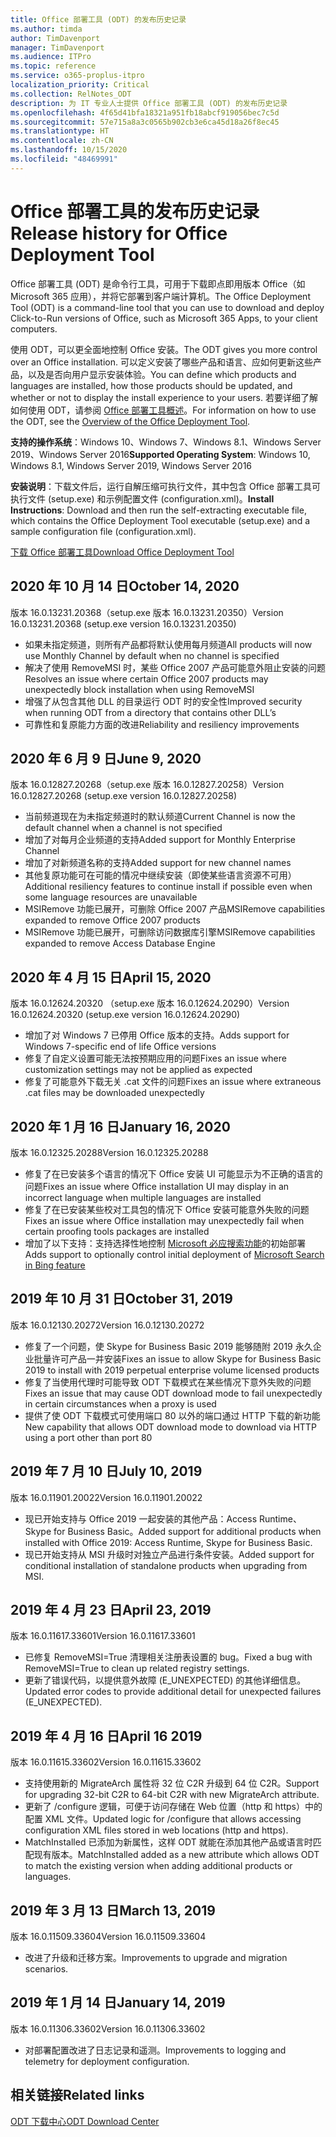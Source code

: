 ```yaml
---
title: Office 部署工具 (ODT) 的发布历史记录
ms.author: timda
author: TimDavenport
manager: TimDavenport
ms.audience: ITPro
ms.topic: reference
ms.service: o365-proplus-itpro
localization_priority: Critical
ms.collection: RelNotes_ODT
description: 为 IT 专业人士提供 Office 部署工具 (ODT) 的发布历史记录
ms.openlocfilehash: 4f65d41bfa18321a951fb18abcf919056bec7c5d
ms.sourcegitcommit: 57e715a8a3c0565b902cb3e6ca45d18a26f8ec45
ms.translationtype: HT
ms.contentlocale: zh-CN
ms.lasthandoff: 10/15/2020
ms.locfileid: "48469991"
---
```

# <a name="release-history-for-office-deployment-tool"></a><span data-ttu-id="08560-103">Office 部署工具的发布历史记录</span><span class="sxs-lookup"><span data-stu-id="08560-103">Release history for Office Deployment Tool</span></span>

<span data-ttu-id="08560-104">Office 部署工具 (ODT) 是命令行工具，可用于下载即点即用版本 Office（如 Microsoft 365 应用），并将它部署到客户端计算机。</span><span class="sxs-lookup"><span data-stu-id="08560-104">The Office Deployment Tool (ODT) is a command-line tool that you can use to download and deploy Click-to-Run versions of Office, such as Microsoft 365 Apps, to your client computers.</span></span> 


<span data-ttu-id="08560-105">使用 ODT，可以更全面地控制 Office 安装。</span><span class="sxs-lookup"><span data-stu-id="08560-105">The ODT gives you more control over an Office installation.</span></span> <span data-ttu-id="08560-106">可以定义安装了哪些产品和语言、应如何更新这些产品，以及是否向用户显示安装体验。</span><span class="sxs-lookup"><span data-stu-id="08560-106">You can define which products and languages are installed, how those products should be updated, and whether or not to display the install experience to your users.</span></span> <span data-ttu-id="08560-107">若要详细了解如何使用 ODT，请参阅 [Office 部署工具概述](https://docs.microsoft.com/deployoffice/overview-of-the-office-2016-deployment-tool)。</span><span class="sxs-lookup"><span data-stu-id="08560-107">For information on how to use the ODT, see the [Overview of the Office Deployment Tool](https://docs.microsoft.com/deployoffice/overview-of-the-office-2016-deployment-tool).</span></span>

 <span data-ttu-id="08560-108">**支持的操作系统**：Windows 10、Windows 7、Windows 8.1、Windows Server 2019、Windows Server 2016</span><span class="sxs-lookup"><span data-stu-id="08560-108">**Supported Operating System**: Windows 10, Windows 8.1, Windows Server 2019, Windows Server 2016</span></span> 
 
 <span data-ttu-id="08560-109">**安装说明**：下载文件后，运行自解压缩可执行文件，其中包含 Office 部署工具可执行文件 (setup.exe) 和示例配置文件 (configuration.xml)。</span><span class="sxs-lookup"><span data-stu-id="08560-109">**Install Instructions**: Download and then run the self-extracting executable file, which contains the Office Deployment Tool executable (setup.exe) and a sample configuration file (configuration.xml).</span></span> 

[<span data-ttu-id="08560-110">下载 Office 部署工具</span><span class="sxs-lookup"><span data-stu-id="08560-110">Download Office Deployment Tool</span></span>](https://www.microsoft.com/en-us/download/confirmation.aspx?id=49117)

## <a name="october-14-2020"></a><span data-ttu-id="08560-111">2020 年 10 月 14 日</span><span class="sxs-lookup"><span data-stu-id="08560-111">October 14, 2020</span></span>
<span data-ttu-id="08560-112">版本 16.0.13231.20368（setup.exe 版本 16.0.13231.20350）</span><span class="sxs-lookup"><span data-stu-id="08560-112">Version 16.0.13231.20368 (setup.exe version 16.0.13231.20350)</span></span>
- <span data-ttu-id="08560-113">如果未指定频道，则所有产品都将默认使用每月频道</span><span class="sxs-lookup"><span data-stu-id="08560-113">All products will now use Monthly Channel by default when no channel is specified</span></span>
- <span data-ttu-id="08560-114">解决了使用 RemoveMSI 时，某些 Office 2007 产品可能意外阻止安装的问题</span><span class="sxs-lookup"><span data-stu-id="08560-114">Resolves an issue where certain Office 2007 products may unexpectedly block installation when using RemoveMSI</span></span>
- <span data-ttu-id="08560-115">增强了从包含其他 DLL 的目录运行 ODT 时的安全性</span><span class="sxs-lookup"><span data-stu-id="08560-115">Improved security when running ODT from a directory that contains other DLL’s</span></span>
- <span data-ttu-id="08560-116">可靠性和复原能力方面的改进</span><span class="sxs-lookup"><span data-stu-id="08560-116">Reliability and resiliency improvements</span></span>

## <a name="june-9-2020"></a><span data-ttu-id="08560-117">2020 年 6 月 9 日</span><span class="sxs-lookup"><span data-stu-id="08560-117">June 9, 2020</span></span>

<span data-ttu-id="08560-118">版本 16.0.12827.20268（setup.exe 版本 16.0.12827.20258）</span><span class="sxs-lookup"><span data-stu-id="08560-118">Version 16.0.12827.20268 (setup.exe version 16.0.12827.20258)</span></span>
- <span data-ttu-id="08560-119">当前频道现在为未指定频道时的默认频道</span><span class="sxs-lookup"><span data-stu-id="08560-119">Current Channel is now the default channel when a channel is not specified</span></span>
- <span data-ttu-id="08560-120">增加了对每月企业频道的支持</span><span class="sxs-lookup"><span data-stu-id="08560-120">Added support for Monthly Enterprise Channel</span></span>
- <span data-ttu-id="08560-121">增加了对新频道名称的支持</span><span class="sxs-lookup"><span data-stu-id="08560-121">Added support for new channel names</span></span>
- <span data-ttu-id="08560-122">其他复原功能可在可能的情况中继续安装（即使某些语言资源不可用）</span><span class="sxs-lookup"><span data-stu-id="08560-122">Additional resiliency features to continue install if possible even when some language resources are unavailable</span></span>
- <span data-ttu-id="08560-123">MSIRemove 功能已展开，可删除 Office 2007 产品</span><span class="sxs-lookup"><span data-stu-id="08560-123">MSIRemove capabilities expanded to remove Office 2007 products</span></span>
- <span data-ttu-id="08560-124">MSIRemove 功能已展开，可删除访问数据库引擎</span><span class="sxs-lookup"><span data-stu-id="08560-124">MSIRemove capabilities expanded to remove Access Database Engine</span></span> 

## <a name="april-15-2020"></a><span data-ttu-id="08560-125">2020 年 4 月 15 日</span><span class="sxs-lookup"><span data-stu-id="08560-125">April 15, 2020</span></span>

<span data-ttu-id="08560-126">版本 16.0.12624.20320 （setup.exe 版本 16.0.12624.20290）</span><span class="sxs-lookup"><span data-stu-id="08560-126">Version 16.0.12624.20320 (setup.exe version 16.0.12624.20290)</span></span>
- <span data-ttu-id="08560-127">增加了对 Windows 7 已停用 Office 版本的支持。</span><span class="sxs-lookup"><span data-stu-id="08560-127">Adds support for Windows 7-specific end of life Office versions</span></span>
- <span data-ttu-id="08560-128">修复了自定义设置可能无法按预期应用的问题</span><span class="sxs-lookup"><span data-stu-id="08560-128">Fixes an issue where customization settings may not be applied as expected</span></span>
- <span data-ttu-id="08560-129">修复了可能意外下载无关 .cat 文件的问题</span><span class="sxs-lookup"><span data-stu-id="08560-129">Fixes an issue where extraneous .cat files may be downloaded unexpectedly</span></span>

## <a name="january-16-2020"></a><span data-ttu-id="08560-130">2020 年 1 月 16 日</span><span class="sxs-lookup"><span data-stu-id="08560-130">January 16, 2020</span></span>

<span data-ttu-id="08560-131">版本 16.0.12325.20288</span><span class="sxs-lookup"><span data-stu-id="08560-131">Version 16.0.12325.20288</span></span>
- <span data-ttu-id="08560-132">修复了在已安装多个语言的情况下 Office 安装 UI 可能显示为不正确的语言的问题</span><span class="sxs-lookup"><span data-stu-id="08560-132">Fixes an issue where Office installation UI may display in an incorrect language when multiple languages are installed</span></span>
- <span data-ttu-id="08560-133">修复了在已安装某些校对工具包的情况下 Office 安装可能意外失败的问题</span><span class="sxs-lookup"><span data-stu-id="08560-133">Fixes an issue where Office installation may unexpectedly fail when certain proofing tools packages are installed</span></span>
- <span data-ttu-id="08560-134">增加了以下支持：支持选择性地控制 [Microsoft 必应搜索功能](https://go.microsoft.com/fwlink/p/?linkid=2109345)的初始部署</span><span class="sxs-lookup"><span data-stu-id="08560-134">Adds support to optionally control initial deployment of [Microsoft Search in Bing feature](https://go.microsoft.com/fwlink/p/?linkid=2109345)</span></span>


## <a name="october-31-2019"></a><span data-ttu-id="08560-135">2019 年 10 月 31 日</span><span class="sxs-lookup"><span data-stu-id="08560-135">October 31, 2019</span></span>

<span data-ttu-id="08560-136">版本 16.0.12130.20272</span><span class="sxs-lookup"><span data-stu-id="08560-136">Version 16.0.12130.20272</span></span>
- <span data-ttu-id="08560-137">修复了一个问题，使 Skype for Business Basic 2019 能够随附 2019 永久企业批量许可产品一并安装</span><span class="sxs-lookup"><span data-stu-id="08560-137">Fixes an issue to allow Skype for Business Basic 2019 to install with 2019 perpetual enterprise volume licensed products</span></span>
- <span data-ttu-id="08560-138">修复了当使用代理时可能导致 ODT 下载模式在某些情况下意外失败的问题</span><span class="sxs-lookup"><span data-stu-id="08560-138">Fixes an issue that may cause ODT download mode to fail unexpectedly in certain circumstances when a proxy is used</span></span>
- <span data-ttu-id="08560-139">提供了使 ODT 下载模式可使用端口 80 以外的端口通过 HTTP 下载的新功能</span><span class="sxs-lookup"><span data-stu-id="08560-139">New capability that allows ODT download mode to download via HTTP using a port other than port 80</span></span>


## <a name="july-10-2019"></a><span data-ttu-id="08560-140">2019 年 7 月 10 日</span><span class="sxs-lookup"><span data-stu-id="08560-140">July 10, 2019</span></span>

<span data-ttu-id="08560-141">版本 16.0.11901.20022</span><span class="sxs-lookup"><span data-stu-id="08560-141">Version 16.0.11901.20022</span></span>
- <span data-ttu-id="08560-142">现已开始支持与 Office 2019 一起安装的其他产品：Access Runtime、Skype for Business Basic。</span><span class="sxs-lookup"><span data-stu-id="08560-142">Added support for additional products when installed with Office 2019: Access Runtime, Skype for Business Basic.</span></span>
- <span data-ttu-id="08560-143">现已开始支持从 MSI 升级时对独立产品进行条件安装。</span><span class="sxs-lookup"><span data-stu-id="08560-143">Added support for conditional installation of standalone products when upgrading from MSI.</span></span>

## <a name="april-23-2019"></a><span data-ttu-id="08560-144">2019 年 4 月 23 日</span><span class="sxs-lookup"><span data-stu-id="08560-144">April 23, 2019</span></span>

<span data-ttu-id="08560-145">版本 16.0.11617.33601</span><span class="sxs-lookup"><span data-stu-id="08560-145">Version 16.0.11617.33601</span></span>
- <span data-ttu-id="08560-146">已修复 RemoveMSI=True 清理相关注册表设置的 bug。</span><span class="sxs-lookup"><span data-stu-id="08560-146">Fixed a bug with RemoveMSI=True to clean up related registry settings.</span></span>
- <span data-ttu-id="08560-147">更新了错误代码，以提供意外故障 (E_UNEXPECTED) 的其他详细信息。</span><span class="sxs-lookup"><span data-stu-id="08560-147">Updated error codes to provide additional detail for unexpected failures (E_UNEXPECTED).</span></span>

## <a name="april-16-2019"></a><span data-ttu-id="08560-148">2019 年 4 月 16 日</span><span class="sxs-lookup"><span data-stu-id="08560-148">April 16 2019</span></span>

<span data-ttu-id="08560-149">版本 16.0.11615.33602</span><span class="sxs-lookup"><span data-stu-id="08560-149">Version 16.0.11615.33602</span></span>
- <span data-ttu-id="08560-150">支持使用新的 MigrateArch 属性将 32 位 C2R 升级到 64 位 C2R。</span><span class="sxs-lookup"><span data-stu-id="08560-150">Support for upgrading 32-bit C2R to 64-bit C2R with new MigrateArch attribute.</span></span>
- <span data-ttu-id="08560-151">更新了 /configure 逻辑，可便于访问存储在 Web 位置（http 和 https）中的配置 XML 文件。</span><span class="sxs-lookup"><span data-stu-id="08560-151">Updated logic for /configure that allows accessing configuration XML files stored in web locations (http and https).</span></span>
- <span data-ttu-id="08560-152">MatchInstalled 已添加为新属性，这样 ODT 就能在添加其他产品或语言时匹配现有版本。</span><span class="sxs-lookup"><span data-stu-id="08560-152">MatchInstalled added as a new attribute which allows ODT to match the existing version when adding additional products or languages.</span></span>

## <a name="march-13-2019"></a><span data-ttu-id="08560-153">2019 年 3 月 13 日</span><span class="sxs-lookup"><span data-stu-id="08560-153">March 13, 2019</span></span>

<span data-ttu-id="08560-154">版本 16.0.11509.33604</span><span class="sxs-lookup"><span data-stu-id="08560-154">Version 16.0.11509.33604</span></span>
- <span data-ttu-id="08560-155">改进了升级和迁移方案。</span><span class="sxs-lookup"><span data-stu-id="08560-155">Improvements to upgrade and migration scenarios.</span></span>

## <a name="january-14-2019"></a><span data-ttu-id="08560-156">2019 年 1 月 14 日</span><span class="sxs-lookup"><span data-stu-id="08560-156">January 14, 2019</span></span>

<span data-ttu-id="08560-157">版本 16.0.11306.33602</span><span class="sxs-lookup"><span data-stu-id="08560-157">Version 16.0.11306.33602</span></span>
- <span data-ttu-id="08560-158">对部署配置改进了日志记录和遥测。</span><span class="sxs-lookup"><span data-stu-id="08560-158">Improvements to logging and telemetry for deployment configuration.</span></span>


## <a name="related-links"></a><span data-ttu-id="08560-159">相关链接</span><span class="sxs-lookup"><span data-stu-id="08560-159">Related links</span></span>

[<span data-ttu-id="08560-160">ODT 下载中心</span><span class="sxs-lookup"><span data-stu-id="08560-160">ODT Download Center</span></span>](https://www.microsoft.com/en-us/download/details.aspx?id=49117)